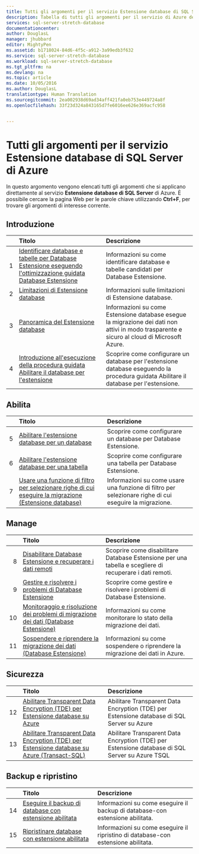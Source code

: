 ```yaml
---
title: Tutti gli argomenti per il servizio Estensione database di SQL Server | Documentazione Microsoft
description: Tabella di tutti gli argomenti per il servizio di Azure denominato Estensione database di SQL Server presenti in http://azure.microsoft.com/documentation/articles/, titolo e descrizione.
services: sql-server-stretch-database
documentationcenter: 
author: DouglasL
manager: jhubbard
editor: MightyPen
ms.assetid: b1718024-84d6-4f5c-a912-3a99edb3f632
ms.service: sql-server-stretch-database
ms.workload: sql-server-stretch-database
ms.tgt_pltfrm: na
ms.devlang: na
ms.topic: article
ms.date: 10/05/2016
ms.author: DouglasL
translationtype: Human Translation
ms.sourcegitcommit: 2ea002938d69ad34aff421fa0eb753e449724a8f
ms.openlocfilehash: 33f23d324a843165d7fe6016ee626e369acfc958


---
```

# <a name="all-topics-for-azure-sql-server-stretch-database-service"></a>Tutti gli argomenti per il servizio Estensione database di SQL Server di Azure
In questo argomento vengono elencati tutti gli argomenti che si applicano direttamente al servizio **Estensione database di SQL Server** di Azure. È possibile cercare la pagina Web per le parole chiave utilizzando **Ctrl+F**, per trovare gli argomenti di interesse corrente.

## <a name="get-started"></a>Introduzione
| &nbsp; | Titolo | Descrizione |
| ---:|:--- |:--- |
| 1 |[Identificare database e tabelle per Database Estensione eseguendo l'ottimizzazione guidata Database Estensione](sql-server-stretch-database-identify-databases.md) |Informazioni su come identificare database e tabelle candidati per Database Estensione. |
| 2 |[Limitazioni di Estensione database](sql-server-stretch-database-limitations.md) |Informazioni sulle limitazioni di Estensione database. |
| 3 |[Panoramica del Estensione database](sql-server-stretch-database-overview.md) |Informazioni su come Estensione database esegue la migrazione dei dati non attivi in modo trasparente e sicuro al cloud di Microsoft Azure. |
| 4 |[Introduzione all'esecuzione della procedura guidata Abilitare il database per l'estensione](sql-server-stretch-database-wizard.md) |Scoprire come configurare un database per l'estensione database eseguendo la procedura guidata Abilitare il database per l'estensione. |

## <a name="enable"></a>Abilita
| &nbsp; | Titolo | Descrizione |
| ---:|:--- |:--- |
| 5 |[Abilitare l'estensione database per un database](sql-server-stretch-database-enable-database.md) |Scoprire come configurare un database per Database Estensione. |
| 6 |[Abilitare l'estensione database per una tabella](sql-server-stretch-database-enable-table.md) |Scoprire come configurare una tabella per Database Estensione. |
| 7 |[Usare una funzione di filtro per selezionare righe di cui eseguire la migrazione (Estensione database)](sql-server-stretch-database-predicate-function.md) |Informazioni su come usare una funzione di filtro per selezionare righe di cui eseguire la migrazione. |

## <a name="manage"></a>Manage
| &nbsp; | Titolo | Descrizione |
| ---:|:--- |:--- |
| 8 |[Disabilitare Database Estensione e recuperare i dati remoti](sql-server-stretch-database-disable.md) |Scoprire come disabilitare Database Estensione per una tabella e scegliere di recuperare i dati remoti. |
| 9 |[Gestire e risolvere i problemi di Database Estensione](sql-server-stretch-database-manage.md) |Scoprire come gestire e risolvere i problemi di Database Estensione. |
| 10 |[Monitoraggio e risoluzione dei problemi di migrazione dei dati (Database Estensione)](sql-server-stretch-database-monitor.md) |Informazioni su come monitorare lo stato della migrazione dei dati. |
| 11 |[Sospendere e riprendere la migrazione dei dati (Database Estensione)](sql-server-stretch-database-pause.md) |Informazioni su come sospendere o riprendere la migrazione dei dati in Azure. |

## <a name="security"></a>Sicurezza
| &nbsp; | Titolo | Descrizione |
| ---:|:--- |:--- |
| 12 |[Abilitare Transparent Data Encryption (TDE) per Estensione database su Azure](sql-server-stretch-database-encryption-tde.md) |Abilitare Transparent Data Encryption (TDE) per Estensione database di SQL Server su Azure |
| 13 |[Abilitare Transparent Data Encryption (TDE) per Estensione database su Azure (Transact-SQL)](sql-server-stretch-database-tde-tsql.md) |Abilitare Transparent Data Encryption (TDE) per Estensione database di SQL Server su Azure TSQL |

## <a name="backup-and-recovery"></a>Backup e ripristino
| &nbsp; | Titolo | Descrizione |
| ---:|:--- |:--- |
| 14 |[Eseguire il backup di database con estensione abilitata](sql-server-stretch-database-backup.md) |Informazioni su come eseguire il backup di database\-con estensione abilitata. |
| 15 |[Ripristinare database con estensione abilitata](sql-server-stretch-database-restore.md) |Informazioni su come eseguire il ripristino di database\-con estensione abilitata. |




<!--HONumber=Nov16_HO3-->


